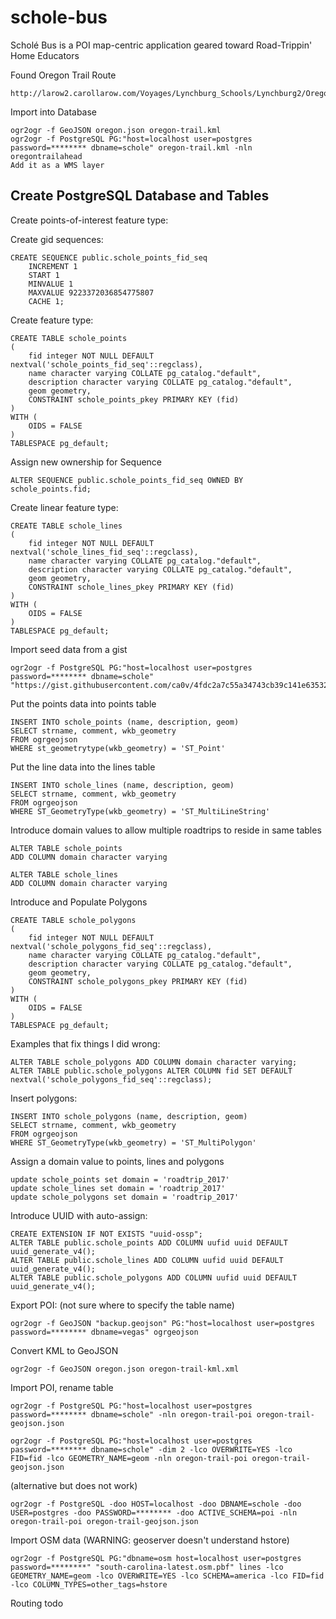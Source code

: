 # schole-bus
Scholé Bus is a POI map-centric application geared toward Road-Trippin' Home Educators

Found Oregon Trail Route

    http://larow2.carollarow.com/Voyages/Lynchburg_Schools/Lynchburg2/Oregon_Trail.kmz]

Import into Database

    ogr2ogr -f GeoJSON oregon.json oregon-trail.kml
    ogr2ogr -f PostgreSQL PG:"host=localhost user=postgres password=******** dbname=schole" oregon-trail.kml -nln oregontrailahead 
    Add it as a WMS layer

Create PostgreSQL Database and Tables
-
Create points-of-interest feature type:

Create gid sequences:

    CREATE SEQUENCE public.schole_points_fid_seq
        INCREMENT 1
        START 1
        MINVALUE 1
        MAXVALUE 9223372036854775807
        CACHE 1;

Create feature type:

    CREATE TABLE schole_points
    (
        fid integer NOT NULL DEFAULT nextval('schole_points_fid_seq'::regclass),
        name character varying COLLATE pg_catalog."default",
        description character varying COLLATE pg_catalog."default",
        geom geometry,
        CONSTRAINT schole_points_pkey PRIMARY KEY (fid)
    )
    WITH (
        OIDS = FALSE
    )
    TABLESPACE pg_default;

Assign new ownership for Sequence

    ALTER SEQUENCE public.schole_points_fid_seq OWNED BY schole_points.fid;

Create linear feature type:

    CREATE TABLE schole_lines
    (
        fid integer NOT NULL DEFAULT nextval('schole_lines_fid_seq'::regclass),
        name character varying COLLATE pg_catalog."default",
        description character varying COLLATE pg_catalog."default",
        geom geometry,
        CONSTRAINT schole_lines_pkey PRIMARY KEY (fid)
    )
    WITH (
        OIDS = FALSE
    )
    TABLESPACE pg_default;

Import seed data from a gist

    ogr2ogr -f PostgreSQL PG:"host=localhost user=postgres password=******** dbname=schole" "https://gist.githubusercontent.com/ca0v/4fdc2a7c55a34743cb39c141e635324f/raw/94d57bc19b61f2530612a6385d66e418a427e5b0/geojson.geojson"

Put the points data into points table

    INSERT INTO schole_points (name, description, geom) 
    SELECT strname, comment, wkb_geometry 
    FROM ogrgeojson 
    WHERE st_geometrytype(wkb_geometry) = 'ST_Point'

Put the line data into the lines table

    INSERT INTO schole_lines (name, description, geom) 
    SELECT strname, comment, wkb_geometry
    FROM ogrgeojson 
    WHERE ST_GeometryType(wkb_geometry) = 'ST_MultiLineString'

Introduce domain values to allow multiple roadtrips to reside in same tables

    ALTER TABLE schole_points
    ADD COLUMN domain character varying

    ALTER TABLE schole_lines
    ADD COLUMN domain character varying

Introduce and Populate Polygons

    CREATE TABLE schole_polygons
    (
        fid integer NOT NULL DEFAULT nextval('schole_polygons_fid_seq'::regclass),
        name character varying COLLATE pg_catalog."default",
        description character varying COLLATE pg_catalog."default",
        geom geometry,
        CONSTRAINT schole_polygons_pkey PRIMARY KEY (fid)
    )
    WITH (
        OIDS = FALSE
    )
    TABLESPACE pg_default;

Examples that fix things I did wrong:

    ALTER TABLE schole_polygons ADD COLUMN domain character varying;
    ALTER TABLE public.schole_polygons ALTER COLUMN fid SET DEFAULT nextval('schole_polygons_fid_seq'::regclass);

Insert polygons:

    INSERT INTO schole_polygons (name, description, geom) 
    SELECT strname, comment, wkb_geometry
    FROM ogrgeojson 
    WHERE ST_GeometryType(wkb_geometry) = 'ST_MultiPolygon'

Assign a domain value to points, lines and polygons

    update schole_points set domain = 'roadtrip_2017'
    update schole_lines set domain = 'roadtrip_2017'
    update schole_polygons set domain = 'roadtrip_2017'

Introduce UUID with auto-assign:

    CREATE EXTENSION IF NOT EXISTS "uuid-ossp";
    ALTER TABLE public.schole_points ADD COLUMN uufid uuid DEFAULT uuid_generate_v4();
    ALTER TABLE public.schole_lines ADD COLUMN uufid uuid DEFAULT uuid_generate_v4();
    ALTER TABLE public.schole_polygons ADD COLUMN uufid uuid DEFAULT uuid_generate_v4();

Export POI: (not sure where to specify the table name)

    ogr2ogr -f GeoJSON "backup.geojson" PG:"host=localhost user=postgres password=******** dbname=vegas" ogrgeojson

Convert KML to GeoJSON

    ogr2ogr -f GeoJSON oregon.json oregon-trail-kml.xml

Import POI, rename table

    ogr2ogr -f PostgreSQL PG:"host=localhost user=postgres password=******** dbname=schole" -nln oregon-trail-poi oregon-trail-geojson.json

    ogr2ogr -f PostgreSQL PG:"host=localhost user=postgres password=******** dbname=schole" -dim 2 -lco OVERWRITE=YES -lco FID=fid -lco GEOMETRY_NAME=geom -nln oregon-trail-poi oregon-trail-geojson.json

(alternative but does not work)

    ogr2ogr -f PostgreSQL -doo HOST=localhost -doo DBNAME=schole -doo USER=postgres -doo PASSWORD=******** -doo ACTIVE_SCHEMA=poi -nln oregon-trail-poi oregon-trail-geojson.json

Import OSM data (WARNING: geoserver doesn't understand hstore)

    ogr2ogr -f PostgreSQL PG:"dbname=osm host=localhost user=postgres password=********" "south-carolina-latest.osm.pbf" lines -lco GEOMETRY_NAME=geom -lco OVERWRITE=YES -lco SCHEMA=america -lco FID=fid -lco COLUMN_TYPES=other_tags=hstore

Routing
todo